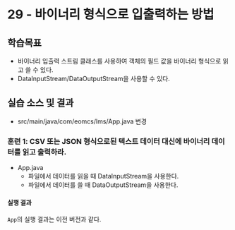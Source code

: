 # 29 - 바이너리 형식으로 입출력하는 방법

## 학습목표

- 바이너리 입출력 스트림 클래스를 사용하여 객체의 필드 값을 바이너리 형식으로 읽고 쓸 수 있다.
- DataInputStream/DataOutputStream을 사용할 수 있다.

## 실습 소스 및 결과

- src/main/java/com/eomcs/lms/App.java 변경

### 훈련 1: CSV 또는 JSON 형식으로된 텍스트 데이터 대신에 바이너리 데이터를 읽고 출력하라.  

- App.java
  - 파일에서 데이터를 읽을 때 DataInputStream을 사용한다.
  - 파일에서 데이터를 쓸 때 DataOutputStream을 사용한다.

#### 실행 결과

`App`의 실행 결과는 이전 버전과 같다.

